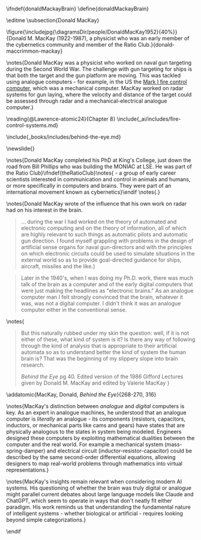 \ifndef{donaldMackayBrain}
\define{donaldMackayBrain}

\editme
\subsection{Donald MacKay}

\figure{\includejpg{\diagramsDir/people/DonaldMacKay1952}{40%}}{Donald M. 
MacKay (1922-1987), a physicist who was an early member of the cybernetics 
community and member of the Ratio Club.}{donald-maccrimmon-mackay}

\notes{Donald MacKay was a physicist who worked on naval gun targeting 
during the Second World War. The challenge with gun targeting for ships 
is that both the target and the gun platform are moving. This was tackled 
using analogue computers - for example, in the US the [Mark I fire control 
computer](https://en.wikipedia.org/wiki/Mark_I_Fire_Control_Computer), 
which was a mechanical computer. MacKay worked on radar systems for gun 
laying, where the velocity and distance of the target could be assessed 
through radar and a mechanical-electrical analogue computer.}

\reading{@Lawrence-atomic24}{Chapter 8}
\include{_ai/includes/fire-control-systems.md}

\include{_books/includes/behind-the-eye.md}

\newslide{}

\notes{Donald MacKay completed his PhD at King's College, just down 
the road from Bill Phillips who was building the MONIAC at LSE. He was 
part of the Ratio Club}\ifndef{theRatioClub}\notes{ - a group of early career 
scientists interested in communication and control in animals and humans, 
or more specifically in computers and brains. They were part of an international 
movement known as cybernetics}\endif
\notes{.}
 
\notes{Donald MacKay wrote of the influence that his own work on radar had on
his interest in the brain.

> ... during the war I had worked on the theory of automated and
> electronic computing and on the theory of information, all of which
> are highly relevant to such things as automatic pilots and automatic
> gun direction. I found myself grappling with problems in the design of
> artificial sense organs for naval gun-directors and with the
> principles on which electronic circuits could be used to simulate
> situations in the external world so as to provide goal-directed
> guidance for ships, aircraft, missiles and the like.}

> Later in the 1940's, when I was doing my Ph.D. work, there was much
> talk of the brain as a computer and of the early digital computers
> that were just making the headlines as "electronic brains." As an
> analogue computer man I felt strongly convinced that the brain,
> whatever it was, was not a digital computer. I didn't think it was an
> analogue computer either in the conventional sense.

\notes{
> But this naturally rubbed under my skin the question: well, if it is
> not either of these, what kind of system is it? Is there any way of
> following through the kind of analysis that is appropriate to their
> artificial automata so as to understand better the kind of system the
> human brain is? That was the beginning of my slippery slope into brain
> research.
>
> *Behind the Eye* pg 40. Edited version of the 1986 Gifford Lectures given by Donald M. MacKay and edited by Valerie MacKay
}

\addatomic{MacKay, Donald, *Behind the Eye*}{268-270, 316}

\notes{MacKay's distinction between *analogue* and *digital* computers 
is key. As an expert in analogue machines, he understood that an 
analogue computer is *literally* an analogue - its components (resistors, 
capacitors, inductors, or mechanical parts like cams and gears) have states
that are physically analogous to the states in system being modeled. Engineers 
designed these computers by exploiting mathematical dualities between the 
computer and the real world. For example a mechanical system (mass-spring-damper) 
and electrical circuit (inductor-resistor-capacitor) could be described by the 
same second-order differential equations, allowing designers to map real-world 
problems through mathematics into virtual representations.}

\notes{MacKay's insights remain relevant when considering modern AI systems. 
His questioning of whether the brain was truly digital or analogue might parallel 
current debates about large language models like Claude and ChatGPT, which seem to 
operate in ways that don't neatly fit either paradigm. His work reminds us that 
understanding the fundamental nature of intelligent systems - whether biological 
or artificial - requires looking beyond simple categorizations.}

\endif
